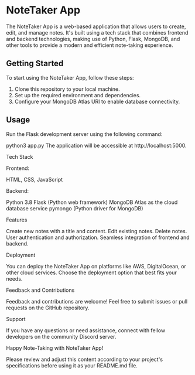 # NoteTaker App

The NoteTaker App is a web-based application that allows users to create, edit, and manage notes. It's built using a tech stack that combines frontend and backend technologies, making use of Python, Flask, MongoDB, and other tools to provide a modern and efficient note-taking experience.

## Getting Started

To start using the NoteTaker App, follow these steps:

1. Clone this repository to your local machine.
2. Set up the required environment and dependencies.
3. Configure your MongoDB Atlas URI to enable database connectivity.

## Usage

Run the Flask development server using the following command:


python3 app.py
The application will be accessible at http://localhost:5000.

Tech Stack

Frontend:

HTML, CSS, JavaScript

Backend:

Python 3.8
Flask (Python web framework)
MongoDB Atlas as the cloud database service
pymongo (Python driver for MongoDB)

Features

Create new notes with a title and content.
Edit existing notes.
Delete notes.
User authentication and authorization.
Seamless integration of frontend and backend.

Deployment

You can deploy the NoteTaker App on platforms like AWS, DigitalOcean, or other cloud services. Choose the deployment option that best fits your needs.

Feedback and Contributions

Feedback and contributions are welcome! Feel free to submit issues or pull requests on the GitHub repository.


Support

If you have any questions or need assistance, connect with fellow developers on the community Discord server.

Happy Note-Taking with NoteTaker App!

Please review and adjust this content according to your project's specifications before using it as your README.md file.
